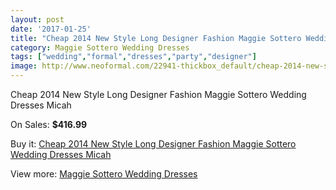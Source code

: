 ```yaml
---
layout: post
date: '2017-01-25'
title: "Cheap 2014 New Style Long Designer Fashion Maggie Sottero Wedding Dresses Micah"
category: Maggie Sottero Wedding Dresses
tags: ["wedding","formal","dresses","party","designer"]
image: http://www.neoformal.com/22941-thickbox_default/cheap-2014-new-style-long-designer-fashion-maggie-sottero-wedding-dresses-micah.jpg
---
```

Cheap 2014 New Style Long Designer Fashion Maggie Sottero Wedding Dresses Micah

On Sales: **$416.99**
<a href="https://www.neoformal.com/en/maggie-sottero-wedding-dresses-2014/7639-cheap-2014-new-style-long-designer-fashion-maggie-sottero-wedding-dresses-micah.html"><amp-img layout="responsive" width="600" height="600" src="//www.neoformal.com/22941-thickbox_default/cheap-2014-new-style-long-designer-fashion-maggie-sottero-wedding-dresses-micah.jpg" alt="Cheap 2014 New Style Long Designer Fashion Maggie Sottero Wedding Dresses Micah 0" /></a>
<a href="https://www.neoformal.com/en/maggie-sottero-wedding-dresses-2014/7639-cheap-2014-new-style-long-designer-fashion-maggie-sottero-wedding-dresses-micah.html"><amp-img layout="responsive" width="600" height="600" src="//www.neoformal.com/22942-thickbox_default/cheap-2014-new-style-long-designer-fashion-maggie-sottero-wedding-dresses-micah.jpg" alt="Cheap 2014 New Style Long Designer Fashion Maggie Sottero Wedding Dresses Micah 1" /></a>

Buy it: [Cheap 2014 New Style Long Designer Fashion Maggie Sottero Wedding Dresses Micah](https://www.neoformal.com/en/maggie-sottero-wedding-dresses-2014/7639-cheap-2014-new-style-long-designer-fashion-maggie-sottero-wedding-dresses-micah.html "Cheap 2014 New Style Long Designer Fashion Maggie Sottero Wedding Dresses Micah")

View more: [Maggie Sottero Wedding Dresses](https://www.neoformal.com/en/123-maggie-sottero-wedding-dresses-2014 "Maggie Sottero Wedding Dresses")